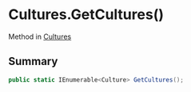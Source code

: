 # Cultures.GetCultures()

Method in [Cultures](api/csharp/yarn.unity.cultures.md)

## Summary



```csharp
public static IEnumerable<Culture> GetCultures();
```

